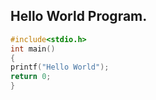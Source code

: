 ## Hello World Program.
```c
#include<stdio.h>
int main()
{
printf("Hello World");
return 0;
}
 
```
